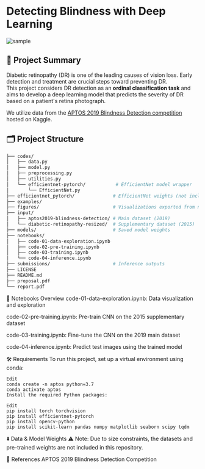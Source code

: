 # Detecting Blindness with Deep Learning

![sample](https://i.postimg.cc/dVjwCDr2/blindness.png)

## 📌 Project Summary

Diabetic retinopathy (DR) is one of the leading causes of vision loss. Early detection and treatment are crucial steps toward preventing DR.  
This project considers DR detection as an **ordinal classification task** and aims to develop a deep learning model that predicts the severity of DR based on a patient's retina photograph.

We utilize data from the [APTOS 2019 Blindness Detection competition](https://www.kaggle.com/c/aptos2019-blindness-detection/data) hosted on Kaggle.

## 🗂️ Project Structure

```bash
├── codes/
│   ├── data.py
│   ├── model.py
│   ├── preprocessing.py
│   ├── utilities.py
│   └── efficientnet-pytorch/           # EfficientNet model wrapper
│       └── EfficientNet.py
├── efficientnet_pytorch/              # EfficientNet weights (not included)
├── examples/
├── figures/                           # Visualizations exported from notebooks
├── input/
│   ├── aptos2019-blindness-detection/ # Main dataset (2019)
│   └── diabetic-retinopathy-resized/  # Supplementary dataset (2015)
├── models/                            # Saved model weights
├── notebooks/
│   ├── code-01-data-exploration.ipynb
│   ├── code-02-pre-training.ipynb
│   ├── code-03-training.ipynb
│   └── code-04-inference.ipynb
├── submissions/                       # Inference outputs
├── LICENSE
├── README.md
├── proposal.pdf
└── report.pdf
```
🧪 Notebooks Overview
code-01-data-exploration.ipynb: Data visualization and exploration

code-02-pre-training.ipynb: Pre-train CNN on the 2015 supplementary dataset

code-03-training.ipynb: Fine-tune the CNN on the 2019 main dataset

code-04-inference.ipynb: Predict test images using the trained model

🛠️ Requirements
To run this project, set up a virtual environment using conda:
```
Edit
conda create -n aptos python=3.7
conda activate aptos
Install the required Python packages:
```
```
Edit
pip install torch torchvision
pip install efficientnet-pytorch
pip install opencv-python
pip install scikit-learn pandas numpy matplotlib seaborn scipy tqdm
```
⬇️ Data & Model Weights
⚠️ Note: Due to size constraints, the datasets and pre-trained weights are not included in this repository.

📄 References
APTOS 2019 Blindness Detection Competition


